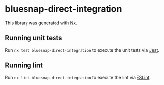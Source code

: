 # bluesnap-direct-integration

This library was generated with [Nx](https://nx.dev).

## Running unit tests

Run `nx test bluesnap-direct-integration` to execute the unit tests via [Jest](https://jestjs.io).

## Running lint

Run `nx lint bluesnap-direct-integration` to execute the lint via [ESLint](https://eslint.org/).
